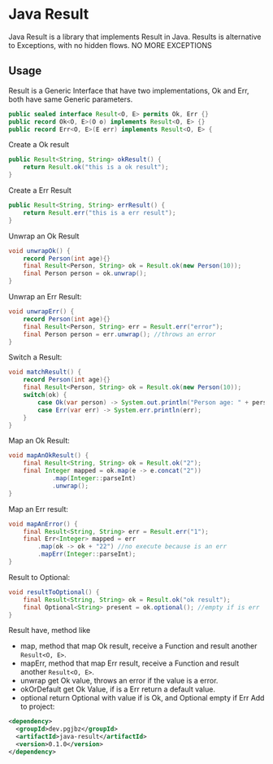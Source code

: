 # Java Result

Java Result is a library that implements Result in Java. Results is alternative to Exceptions, with no hidden flows. NO MORE EXCEPTIONS

## Usage

Result is a Generic Interface that have two implementations, Ok and Err, both have same Generic parameters.

```java
public sealed interface Result<O, E> permits Ok, Err {}
public record Ok<O, E>(O o) implements Result<O, E> {}
public record Err<O, E>(E err) implements Result<O, E> {
```

Create a Ok result

```java
public Result<String, String> okResult() {
    return Result.ok("this is a ok result");
}
```

Create a Err Result

```java
public Result<String, String> errResult() {
    return Result.err("this is a err result");
}
```

Unwrap an Ok Result
```java
void unwrapOk() {
    record Person(int age){}
    final Result<Person, String> ok = Result.ok(new Person(10));
    final Person person = ok.unwrap();
}
```

Unwrap an Err Result:

```java
void unwrapErr() {
    record Person(int age){}
    final Result<Person, String> err = Result.err("error");
    final Person person = err.unwrap(); //throws an error
}
```

Switch a Result:

```java
void matchResult() {
    record Person(int age){}
    final Result<Person, String> ok = Result.ok(new Person(10));
    switch(ok) {
        case Ok(var person) -> System.out.println("Person age: " + person.age());
        case Err(var err) -> System.err.println(err);
    }
}
```

Map an Ok Result:
```java
void mapAnOkResult() {
    final Result<String, String> ok = Result.ok("2");
    final Integer mapped = ok.map(e -> e.concat("2"))
            .map(Integer::parseInt)
            .unwrap();
}
```

Map an Err result:
```java
void mapAnError() {
    final Result<String, String> err = Result.err("1");
    final Err<Integer> mapped = err
        .map(ok -> ok + "22") //no execute because is an err
        .mapErr(Integer::parseInt);
}
```

Result to Optional:
```java
void resultToOptional() {
    final Result<String, String> ok = Result.ok("ok result");
    final Optional<String> present = ok.optional(); //empty if is err
}
```

Result have, method like
- map, method that map Ok result, receive a Function and result another `Result<O, E>`.
- mapErr, method that map Err result, receive a Function and result another `Result<O, E>`.
- unwrap get Ok value, throws an error if the value is a error.
- okOrDefault get Ok Value, if is a Err return a default value.
- optional return Optional with value if is Ok, and Optional empty if Err
Add to project:

```xml
<dependency>
  <groupId>dev.pgjbz</groupId>
  <artifactId>java-result</artifactId>
  <version>0.1.0</version>
</dependency>
```

